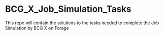 # BCG_X_Job_Simulation_Tasks
This repo will contain the solutions to the tasks needed to complete the Job Simulation by BCG X on Forage
